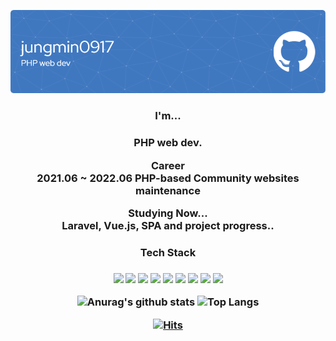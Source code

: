 ![Header](./github-header-image.png)

<div align='center'>

  <h3 align='center'>I'm...<h3>
  <p class="has-line-data" data-line-start="0" data-line-end="1">PHP web dev.</p>
  <p class="has-line-data" data-line-start="2" data-line-end="4">Career<br>
  2021.06 ~ 2022.06  PHP-based Community websites maintenance</p>
  <p class="has-line-data" data-line-start="7" data-line-end="8">Studying Now...<br>
  Laravel, Vue.js, SPA and project progress..

  <h3 align='center'>Tech Stack<h3>
  <img src="https://img.shields.io/badge/HTML5-E34F26?style=flat&logo=HTML5&logoColor=white" height='25' />
  <img src="https://img.shields.io/badge/CSS3-3C72AD?style=flat&logo=CSS3&logoColor=white" height='25' />
  <img src="https://img.shields.io/badge/JavaScript-F7DF1E?style=flat&logo=JavaScript&logoColor=white" height='25' />
  <img src="https://img.shields.io/badge/jQuery-0769AD?style=flat&logo=jQuery&logoColor=white" height='25' />
  <img src="https://img.shields.io/badge/Vue.js-4FC08D?style=flat&logo=Vue.js&logoColor=white" height='25' />
  <img src="https://img.shields.io/badge/PHP-red?style=flat&logo=PHP&logoColor=white" height='25' />
  <img src="https://img.shields.io/badge/Laravel-FF2D20?style=flat&logo=Laravel&logoColor=white" height='25' />
  <img src="https://img.shields.io/badge/MySQL-green?style=flat&logo=MySQL&logoColor=white" height='25' />
  <img src="https://img.shields.io/badge/GitHub-181717?style=flat&logo=GitHub&logoColor=white" height='25' />

  ![Anurag's github stats](https://github-readme-stats.vercel.app/api?username=jungmin0917&show_icons=true&theme=tokyonight)
  ![Top Langs](https://github-readme-stats.vercel.app/api/top-langs/?username=jungmin0917&layout=compact&theme=tokyonight)

  [![Hits](https://hits.seeyoufarm.com/api/count/incr/badge.svg?url=https%3A%2F%2Fgithub.com%2Fjungmin0917%2Fhit-counter&count_bg=%2379C83D&title_bg=%23555555&icon=&icon_color=%23E7E7E7&title=hits&edge_flat=false)](https://hits.seeyoufarm.com)

</div>
